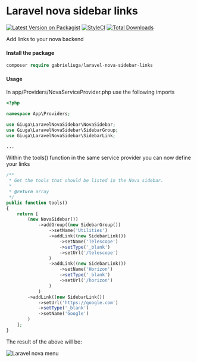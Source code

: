# Laravel nova sidebar links
[![Latest Version on Packagist](https://img.shields.io/packagist/v/gabrieliuga/laravel-nova-sidebar-links.svg?style=flat-square)](https://packagist.org/packages/gabrieliuga/laravel-nova-sidebar-links)
[![StyleCI](https://github.styleci.io/repos/233714380/shield?branch=master)](https://github.styleci.io/repos/233714380)
[![Total Downloads](https://img.shields.io/packagist/dt/gabrieliuga/laravel-nova-sidebar-links.svg?style=flat-square)](https://packagist.org/packages/gabrieliuga/laravel-nova-sidebar-links)

Add links to your nova backend

#### Install the package
```php
composer require gabrieliuga/laravel-nova-sidebar-links
```

#### Usage

In app/Providers/NovaServiceProvider.php use the following imports

```php
<?php

namespace App\Providers;

use Giuga\LaravelNovaSidebar\NovaSidebar;
use Giuga\LaravelNovaSidebar\SidebarGroup;
use Giuga\LaravelNovaSidebar\SidebarLink;

...
```

Within the tools() function in the same service provider you can now define your links
```php
/**
 * Get the tools that should be listed in the Nova sidebar.
 *
 * @return array
 */
public function tools()
{
    return [
        (new NovaSidebar())
            ->addGroup((new SidebarGroup())
                ->setName('Utilities')
                ->addLink((new SidebarLink())
                    ->setName('Telescope')
                    ->setType('_blank')
                    ->setUrl('/telescope')
                )
                ->addLink((new SidebarLink())
                    ->setName('Horizon')
                    ->setType('_blank')
                    ->setUrl('/horizon')
                )
            )
        ->addLink((new SidebarLink())
            ->setUrl('https://google.com')
            ->setType('_blank')
            ->setName('Google')
        )
    ];
}
```

The result of the above will be:

![Laravel nova menu](https://raw.githubusercontent.com/gabrieliuga/laravel-nova-sidebar-links/master/Screenshot.png)
